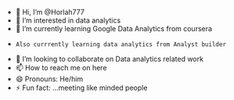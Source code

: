 - 👋 Hi, I’m @Horlah777
- 👀 I’m interested in data analytics
- 🌱 I’m currently learning Google Data Analytics from coursera
-     Also currrently learning data analytics from Analyst builder
- 💞️ I’m looking to collaborate on Data analytics related work 
- 📫 How to reach me on here
- 😄 Pronouns: He/him
- ⚡ Fun fact: ...meeting like minded people 

<!---
Horlah777/Horlah777 is a ✨ special ✨ repository because its `README.md` (this file) appears on your GitHub profile.
You can click the Preview link to take a look at your changes.
--->
